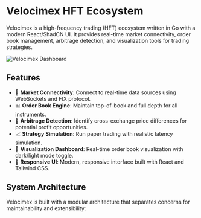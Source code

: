 # Velocimex HFT Ecosystem

Velocimex is a high-frequency trading (HFT) ecosystem written in Go with a modern React/ShadCN UI. It provides real-time market connectivity, order book management, arbitrage detection, and visualization tools for trading strategies.

![Velocimex Dashboard](https://via.placeholder.com/1200x600?text=Velocimex+HFT+Ecosystem)

## Features

- 🔌 **Market Connectivity**: Connect to real-time data sources using WebSockets and FIX protocol.
- 📊 **Order Book Engine**: Maintain top-of-book and full depth for all instruments.
- 🔄 **Arbitrage Detection**: Identify cross-exchange price differences for potential profit opportunities.
- 📈 **Strategy Simulation**: Run paper trading with realistic latency simulation.
- 🎨 **Visualization Dashboard**: Real-time order book visualization with dark/light mode toggle.
- 📱 **Responsive UI**: Modern, responsive interface built with React and Tailwind CSS.

## System Architecture

Velocimex is built with a modular architecture that separates concerns for maintainability and extensibility:


